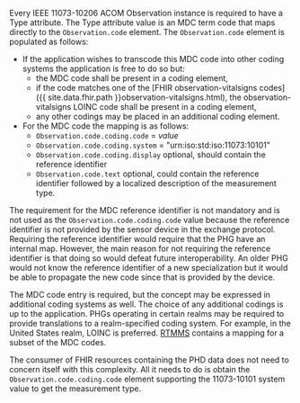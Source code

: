 Every IEEE 11073-10206 ACOM Observation instance is required to have a Type attribute. The Type attribute value is an MDC term code that maps directly to the `Observation.code` element. 
The `Observation.code` element is populated as follows:

* If the application wishes to transcode this MDC code into other coding systems the application is free to do so but:
  * the MDC code shall be present in a coding element,
  * if the code matches one of the [FHIR observation-vitalsigns codes]({{ site.data.fhir.path }}observation-vitalsigns.html), the observation-vitalsigns LOINC code shall be present in a coding element,
  * any other codings may be placed in an additional coding element.
* For the MDC code the mapping is as follows:
  * `Observation.code.coding.code` = *value*
  * `Observation.code.coding.system` = "urn:iso:std:iso:11073:10101"
  * `Observation.code.coding.display` optional, should contain the reference identifier 
  * `Observation.code.text` optional, could contain the reference identifier followed by a localized description of the measurement type.
  
The requirement for the MDC reference identifier is not mandatory and is not used as the `Observation.code.coding.code` value because the reference identifier is not provided by the sensor device in the exchange protocol. Requiring the reference identifier would require that the PHG have an internal map. However, the main reason for not requiring the reference identifier is that doing so would defeat future interoperability. An older PHG would not know the reference identifier of a new specialization but it would be able to propagate the new code since that is provided by the device.

The MDC code entry is required, but the concept may be expressed in additional coding systems as well. The choice of any additional codings is up to the application. PHGs operating in certain realms may be required to provide translations to a realm-specified coding system. For example, in the United States realm, LOINC is preferred. [RTMMS](https://rtmms.nist.gov/) contains a mapping for a subset of the MDC codes. 
  
The consumer of FHIR resources containing the PHD data does not need to concern itself with this complexity. All it needs to do is obtain the `Observation.code.coding.code` element supporting the 11073-10101 system value to get the measurement type.


